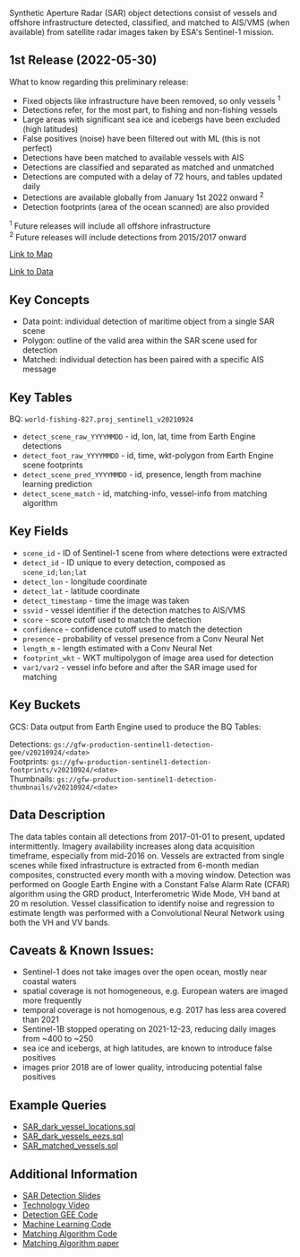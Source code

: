 Synthetic Aperture Radar (SAR) object detections consist of vessels and offshore infrastructure detected, classified, and matched to AIS/VMS (when available) from satellite radar images taken by ESA's Sentinel-1 mission.

## 1st Release (2022-05-30)

What to know regarding this preliminary release:

- Fixed objects like infrastructure have been removed, so only vessels <sup>1</sup>
- Detections refer, for the most part, to fishing and non-fishing vessels
- Large areas with significant sea ice and icebergs have been excluded (high latitudes)
- False positives (noise) have been filtered out with ML (this is not perfect)
- Detections have been matched to available vessels with AIS
- Detections are classified and separated as matched and unmatched
- Detections are computed with a delay of 72 hours, and tables updated daily
- Detections are available globally from January 1st 2022 onward <sup>2</sup>
- Detection footprints (area of the ocean scanned) are also provided

<sup>1</sup> Future releases will include all offshore infrastructure  
<sup>2</sup> Future releases will include detections from 2015/2017 onward

[Link to Map](https://#)

[Link to Data](https://#)

## Key Concepts

- Data point: individual detection of maritime object from a single SAR scene
- Polygon: outline of the valid area within the SAR scene used for detection
- Matched: individual detection has been paired with a specific AIS message

## Key Tables

BQ: `world-fishing-827.proj_sentinel1_v20210924`

- `detect_scene_raw_YYYYMMDD` - id, lon, lat, time from Earth Engine detections
- `detect_foot_raw_YYYYMMDD` - id, time, wkt-polygon from Earth Engine scene footprints
- `detect_scene_pred_YYYYMMDD` - id, presence, length from machine learning prediction
- `detect_scene_match` - id, matching-info, vessel-info from matching algorithm

## Key Fields

- `scene_id` - ID of Sentinel-1 scene from where detections were extracted
- `detect_id` - ID unique to every detection, composed as `scene_id;lon;lat`
- `detect_lon` - longitude coordinate
- `detect_lat` - latitude coordinate
- `detect_timestamp` - time the image was taken
- `ssvid` - vessel identifier if the detection matches to AIS/VMS
- `score` - score cutoff used to match the detection
- `confidence` - confidence cutoff used to match the detection
- `presence` - probability of vessel presence from a Conv Neural Net
- `length_m` - length estimated with a Conv Neural Net
- `footprint_wkt` - WKT multipolygon of image area used for detection
- `var1/var2` - vessel info before and after the SAR image used for matching

## Key Buckets

GCS: Data output from Earth Engine used to produce the BQ Tables:

Detections: `gs://gfw-production-sentinel1-detection-gee/v20210924/<date>`  
Footprints: `gs://gfw-production-sentinel1-detection-footprints/v20210924/<date>`  
Thumbnails: `gs://gfw-production-sentinel1-detection-thumbnails/v20210924/<date>`   

## Data Description

The data tables contain all detections from 2017-01-01 to present, updated intermittently. Imagery availability increases along data acquisition timeframe, especially from mid-2016 on. Vessels are extracted from single scenes while fixed infrastructure is extracted from 6-month median composites, constructed every month with a moving window. Detection was performed on Google Earth Engine with a Constant False Alarm Rate (CFAR) algorithm using the GRD product, Interferometric Wide Mode, VH band at 20 m resolution. Vessel classification to identify noise and regression to estimate length was performed with a Convolutional Neural Network using both the VH and VV bands.

## Caveats & Known Issues:

- Sentinel-1 does not take images over the open ocean, mostly near coastal waters
- spatial coverage is not homogeneous, e.g. European waters are imaged more frequently
- temporal coverage is not homogenous, e.g. 2017 has less area covered than 2021
- Sentinel-1B stopped operating on 2021-12-23, reducing daily images from ~400 to ~250
- sea ice and icebergs, at high latitudes, are known to introduce false positives
- images prior 2018 are of lower quality, introducing potential false positives

## Example Queries

+ [SAR_dark_vessel_locations.sql](https://github.com/GlobalFishingWatch/bigquery-documentation-wf827/blob/master/queries/examples/current/SAR_dark_vessel_locations.sql)
+ [SAR_dark_vessels_eezs.sql](https://github.com/GlobalFishingWatch/bigquery-documentation-wf827/blob/master/queries/examples/current/SAR_dark_vessels_eezs.sql) 
+ [SAR_matched_vessels.sql](https://github.com/GlobalFishingWatch/bigquery-documentation-wf827/blob/master/queries/examples/current/SAR_matched_vessels.sql)

## Additional Information

- [SAR Detection Slides](https://docs.google.com/presentation/d/1Rzsz6roQU-QfEdGTq33fApBTkZwsBelzKBHBKWrSALM/edit?usp=sharing)
- [Technology Video](https://#)
- [Detection GEE Code](https://github.com/GlobalFishingWatch/sentinel-1-ee/tree/develop/detection)
- [Machine Learning Code](https://github.com/GlobalFishingWatch/sentinel-1-ee/tree/develop/classification)
- [Matching Algorithm Code](https://#)
- [Matching Algorithm paper](https://#)